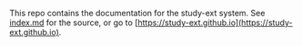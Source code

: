 This repo contains the documentation for the study-ext system. See [index.md](index.md) for the source, or go to [https://study-ext.github.io](https://study-ext.github.io).
